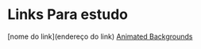 # Links Para estudo

[nome do link](endereço do link)
[Animated Backgrounds](https://animatedbackgrounds.me/)
